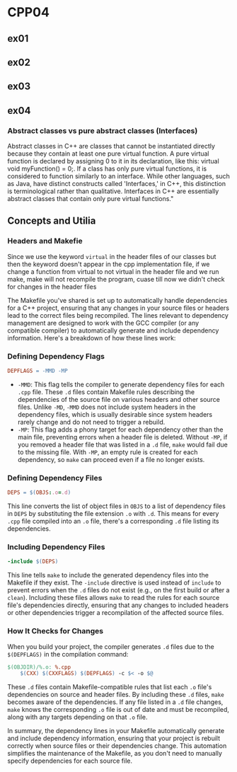# CPP04

## ex01

## ex02

## ex03

## ex04

### Abstract classes vs pure abstract classes (Interfaces)

Abstract classes in C++ are classes that cannot be instantiated directly because they contain at least one pure virtual function. A pure virtual function is declared by assigning 0 to it in its declaration, like this: virtual void myFunction() = 0;. If a class has only pure virtual functions, it is considered to function similarly to an interface. While other languages, such as Java, have distinct constructs called 'Interfaces,' in C++, this distinction is terminological rather than qualitative. Interfaces in C++ are essentially abstract classes that contain only pure virtual functions."

## Concepts and Utilia

### Headers and Makefie

Since we use the keyword `virtual` in the header files of our classes but then the keyword doesn't appear in the cpp implementation file, if we change a function from virtual to not virtual in the header file and we run make, make will not recompile the program, cuase till now we didn't check for changes in the header files

The Makefile you've shared is set up to automatically handle dependencies for a C++ project, ensuring that any changes in your source files or headers lead to the correct files being recompiled. The lines relevant to dependency management are designed to work with the GCC compiler (or any compatible compiler) to automatically generate and include dependency information. Here's a breakdown of how these lines work:

### Defining Dependency Flags

```makefile
DEPFLAGS = -MMD -MP
```

- `-MMD`: This flag tells the compiler to generate dependency files for each `.cpp` file. These `.d` files contain Makefile rules describing the dependencies of the source file on various headers and other source files. Unlike `-MD`, `-MMD` does not include system headers in the dependency files, which is usually desirable since system headers rarely change and do not need to trigger a rebuild.
- `-MP`: This flag adds a phony target for each dependency other than the main file, preventing errors when a header file is deleted. Without `-MP`, if you removed a header file that was listed in a `.d` file, `make` would fail due to the missing file. With `-MP`, an empty rule is created for each dependency, so `make` can proceed even if a file no longer exists.

### Defining Dependency Files

```makefile
DEPS = $(OBJS:.o=.d)
```

This line converts the list of object files in `OBJS` to a list of dependency files in `DEPS` by substituting the file extension `.o` with `.d`. This means for every `.cpp` file compiled into an `.o` file, there's a corresponding `.d` file listing its dependencies.

### Including Dependency Files

```makefile
-include $(DEPS)
```

This line tells `make` to include the generated dependency files into the Makefile if they exist. The `-include` directive is used instead of `include` to prevent errors when the `.d` files do not exist (e.g., on the first build or after a `clean`). Including these files allows `make` to read the rules for each source file's dependencies directly, ensuring that any changes to included headers or other dependencies trigger a recompilation of the affected source files.

### How It Checks for Changes

When you build your project, the compiler generates `.d` files due to the `$(DEPFLAGS)` in the compilation command:

```makefile
$(OBJDIR)/%.o: %.cpp
	$(CXX) $(CXXFLAGS) $(DEPFLAGS) -c $< -o $@
```

These `.d` files contain Makefile-compatible rules that list each `.o` file's dependencies on source and header files. By including these `.d` files, `make` becomes aware of the dependencies. If any file listed in a `.d` file changes, `make` knows the corresponding `.o` file is out of date and must be recompiled, along with any targets depending on that `.o` file.

In summary, the dependency lines in your Makefile automatically generate and include dependency information, ensuring that your project is rebuilt correctly when source files or their dependencies change. This automation simplifies the maintenance of the Makefile, as you don't need to manually specify dependencies for each source file.

